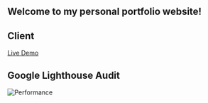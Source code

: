 ## Welcome to my personal portfolio website!

## Client

[Live Demo](https://www.vuthysuon.com/)

## Google Lighthouse Audit

![Performance](./assets/img/audit_desktop.png)
